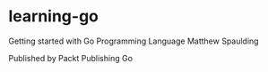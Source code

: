 # learning-go


Getting started with Go Programming Language
Matthew Spaulding

Published by Packt Publishing
Go
